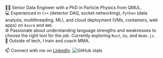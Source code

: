 👨‍🔬 Senior Data Engineer with a PhD in Particle Physics from QMUL.  
💻 Experienced in `C++` (detector DAQ, socket networking), `Python` (data analysis, multithreading, ML), and cloud deployment (VMs, containers, web apps) on `Azure` and `AWS`.  
⚙️ Passionate about understanding language strengths and weaknesses to choose the right tool for the job. Currently exploring `Rust`, `Go`, and `Node.js`.  
🥊 Outside of tech, I train and coach MMA.  

📫 Connect with me on [LinkedIn](https://www.linkedin.com/in/k-furman/).
![GitHub stats](https://github-readme-stats.vercel.app/api?username=krisfur&show_icons=true)
